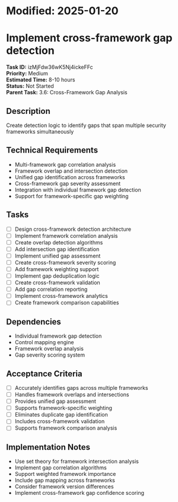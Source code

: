 # Modified: 2025-01-20

# Implement cross-framework gap detection

**Task ID:** izMjFdw36wK5Nj4ickeFFc  
**Priority:** Medium  
**Estimated Time:** 8-10 hours  
**Status:** Not Started  
**Parent Task:** 3.6: Cross-Framework Gap Analysis

## Description
Create detection logic to identify gaps that span multiple security frameworks simultaneously

## Technical Requirements
- Multi-framework gap correlation analysis
- Framework overlap and intersection detection
- Unified gap identification across frameworks
- Cross-framework gap severity assessment
- Integration with individual framework gap detection
- Support for framework-specific gap weighting

## Tasks
- [ ] Design cross-framework detection architecture
- [ ] Implement framework correlation analysis
- [ ] Create overlap detection algorithms
- [ ] Add intersection gap identification
- [ ] Implement unified gap assessment
- [ ] Create cross-framework severity scoring
- [ ] Add framework weighting support
- [ ] Implement gap deduplication logic
- [ ] Create cross-framework validation
- [ ] Add gap correlation reporting
- [ ] Implement cross-framework analytics
- [ ] Create framework comparison capabilities

## Dependencies
- Individual framework gap detection
- Control mapping engine
- Framework overlap analysis
- Gap severity scoring system

## Acceptance Criteria
- [ ] Accurately identifies gaps across multiple frameworks
- [ ] Handles framework overlaps and intersections
- [ ] Provides unified gap assessment
- [ ] Supports framework-specific weighting
- [ ] Eliminates duplicate gap identification
- [ ] Includes cross-framework validation
- [ ] Supports framework comparison analysis

## Implementation Notes
- Use set theory for framework intersection analysis
- Implement gap correlation algorithms
- Support weighted framework importance
- Include gap mapping across frameworks
- Consider framework version differences
- Implement cross-framework gap confidence scoring
